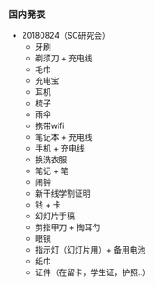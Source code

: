 ### 国内発表
- 20180824（SC研究会）
  - 牙刷
  - 剃须刀 + 充电线
  - 毛巾
  - 充电宝
  - 耳机
  - 梳子
  - 雨伞
  - 携带wifi
  - 笔记本 + 充电线
  - 手机 + 充电线
  - 换洗衣服
  - 笔记 + 笔
  - 闹钟
  - 新干线学割证明
  - 钱 + 卡
  - 幻灯片手稿
  - 剪指甲刀 + 掏耳勺
  - 眼镜
  - 指示灯（幻灯片用）+ 备用电池
  - 纸巾
  - 证件（在留卡，学生证，护照..）